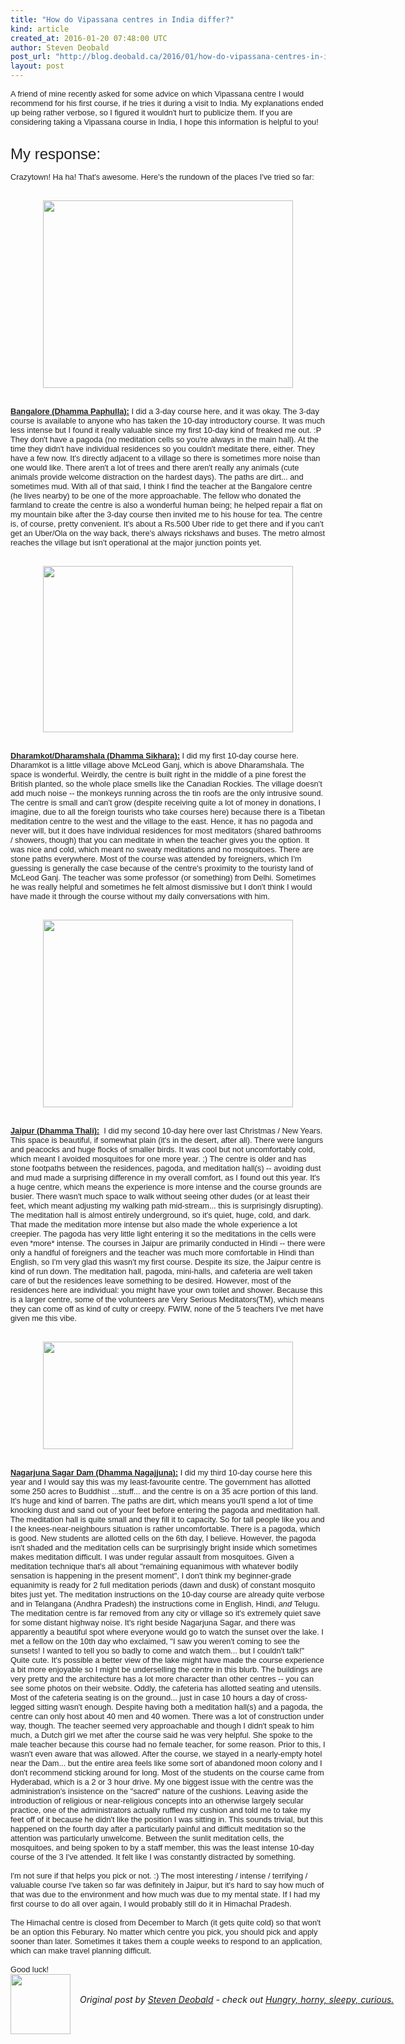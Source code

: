 ```yaml
---
title: "How do Vipassana centres in India differ?"
kind: article
created_at: 2016-01-20 07:48:00 UTC
author: Steven Deobald
post_url: "http://blog.deobald.ca/2016/01/how-do-vipassana-centres-in-india-differ.html"
layout: post
---
```

<div dir="ltr" style="text-align: left;" trbidi="on"><div style="color: #222222; font-family: arial, sans-serif; font-size: small;"><span style="font-size: 12.8px;">A friend of mine recently asked for some advice on which Vipassana centre I would recommend for his first course, if he tries it during a visit to India. My explanations ended up being rather verbose, so I figured it wouldn't hurt to publicize them. If you are considering taking a Vipassana course in India, I hope this information is helpful to you!</span></div><div style="color: #222222; font-family: arial, sans-serif; font-size: small;"><span style="font-size: 12.8px;"><br /></span></div><div style="color: #222222; font-family: arial, sans-serif; font-size: small;"><span style="font-size: 12.8px;"><br /></span></div><div style="color: #222222; font-family: arial, sans-serif;"><span style="font-size: x-large;">My response:</span></div><div style="color: #222222; font-family: arial, sans-serif; font-size: small;"><span style="font-size: 12.8px;"><br class="Apple-interchange-newline" />Crazytown! Ha ha! That's awesome. Here's the rundown of the places I've tried so far:</span><br /><span style="font-size: 12.8px;"><br /></span><span style="font-size: 12.8px;"><br /></span><div class="separator" style="clear: both; text-align: center;"><a href="http://s3.amazonaws.com/everystockphoto/fspid/15/50/25/75/india-karnataka-bangalore-15502575-l.jpg" imageanchor="1" style="margin-left: 1em; margin-right: 1em;"><img border="0" src="http://s3.amazonaws.com/everystockphoto/fspid/15/50/25/75/india-karnataka-bangalore-15502575-l.jpg" height="300" width="400" /></a></div><span style="font-size: 12.8px;"><br /></span></div><div style="color: #222222; font-family: arial, sans-serif; font-size: small;"><span style="font-size: 12.8px;"><br /></span></div><div style="color: #222222; font-family: arial, sans-serif; font-size: small;"><span style="font-size: 12.8px;"><b><u>Bangalore (Dhamma Paphulla):</u></b>&nbsp;I did a 3-day course here, and it was okay. The 3-day course is available to anyone who has taken the 10-day introductory course. It was much less intense but I found it really valuable since my first 10-day kind of freaked me out. :P They don't have a pagoda (no meditation cells so you're always in the main hall). At the time they didn't have individual residences so you couldn't meditate there, either. They have a few now. It's directly adjacent to a village so there is sometimes more noise than one would like. There aren't a lot of trees and there aren't really any animals (cute animals provide welcome distraction on the hardest days). The paths are dirt... and sometimes mud. With all of that said, I think I find the teacher at the Bangalore centre (he lives nearby) to be one of the more approachable. The fellow who donated the farmland to create the centre is also a wonderful human being; he helped repair a flat on my mountain bike after the 3-day course then invited me to his house for tea. The centre is, of course, pretty convenient. It's about a Rs.500 Uber ride to get there and if you can't get an Uber/Ola on the way back, there's always rickshaws and buses. The metro almost reaches the village but isn't operational at the major junction points yet.</span><br /><span style="font-size: 12.8px;"><br /></span><span style="font-size: 12.8px;"><br /></span><div class="separator" style="clear: both; text-align: center;"><a href="https://c2.staticflickr.com/4/3269/3105531401_049b6d3e6b.jpg" imageanchor="1" style="margin-left: 1em; margin-right: 1em;"><img border="0" height="266" src="https://c2.staticflickr.com/4/3269/3105531401_049b6d3e6b.jpg" width="400" /></a></div><span style="font-size: 12.8px;"><br /></span></div><div style="color: #222222; font-family: arial, sans-serif; font-size: small;"><span style="font-size: 12.8px;"><br /></span></div><div style="color: #222222; font-family: arial, sans-serif; font-size: small;"><span style="font-size: 12.8px;"><b><u>Dharamkot/Dharamshala (Dhamma Sikhara):</u></b>&nbsp;I did my first 10-day course here. Dharamkot is a little village above McLeod Ganj, which is above Dharamshala. The space is wonderful. Weirdly, the centre is built right in the middle of a pine forest the British planted, so the whole place smells like the Canadian Rockies. The village doesn't add much noise -- the monkeys running across the tin roofs are the only intrusive sound. The centre is small and can't grow (despite receiving quite a lot of money in donations, I imagine, due to all the foreign tourists who take courses here) because there is a Tibetan meditation centre to the west and the village to the east. Hence, it has no pagoda and never will, but it does have individual residences for most meditators (shared bathrooms / showers, though) that you can meditate in when the teacher gives you the option. It was nice and cold, which meant no sweaty meditations and no mosquitoes. There are stone paths everywhere. Most of the course was attended by foreigners, which I'm guessing is generally the case because of the centre's proximity to the touristy land of McLeod Ganj. The teacher was some professor (or something) from Delhi. Sometimes he was really helpful and sometimes he felt almost dismissive but I don't think I would have made it through the course without my daily conversations with him.</span><br /><span style="font-size: 12.8px;"><br /></span><span style="font-size: 12.8px;"><br /></span><div class="separator" style="clear: both; text-align: center;"><a href="http://www.thali.dhamma.org/images/photos/dhamma-thali-pagoda.jpg" imageanchor="1" style="margin-left: 1em; margin-right: 1em;"><img border="0" src="http://www.thali.dhamma.org/images/photos/dhamma-thali-pagoda.jpg" height="300" width="400" /></a></div><span style="font-size: 12.8px;"><br /></span></div><div style="color: #222222; font-family: arial, sans-serif; font-size: small;"><span style="font-size: 12.8px;"><br /></span></div><div style="color: #222222; font-family: arial, sans-serif; font-size: small;"><span style="font-size: 12.8px;"><b><u>Jaipur (Dhamma Thali):</u></b>&nbsp;&nbsp;I did my second 10-day here over last Christmas / New Years. This space is beautiful, if somewhat plain (it's in the desert, after all). There were langurs and peacocks and huge flocks of smaller birds. It was cool but not uncomfortably cold, which meant I avoided mosquitoes for one more year. ;) The centre is older and has stone footpaths between the residences, pagoda, and meditation hall(s) -- avoiding dust and mud made a surprising difference in my overall comfort, as I found out this year. It's a huge centre, which means the experience is more intense and the course grounds are busier. There wasn't much space to walk without seeing other dudes (or at least their feet, which meant adjusting my walking path mid-stream... this is surprisingly disrupting). The meditation hall is almost entirely underground, so it's quiet, huge, cold, and dark. That made the meditation more intense but also made the whole experience a lot creepier. The pagoda has very little light entering it so the meditations in the cells were even *more* intense. The courses in Jaipur are primarily conducted in Hindi -- there were only a handful of foreigners and the teacher was much more comfortable in Hindi than English, so I'm very glad this wasn't my first course. Despite its size, the Jaipur centre is kind of run down. The meditation hall, pagoda, mini-halls, and cafeteria are well taken care of but the residences leave something to be desired. However, most of the residences here are individual: you might have your own toilet and shower. Because this is a larger centre, some of the volunteers are Very Serious Meditators(TM), which means they can come off as kind of culty or creepy. FWIW, none of the 5 teachers I've met have given me this vibe.</span><br /><span style="font-size: 12.8px;"><br /></span><span style="font-size: 12.8px;"><br /></span><div class="separator" style="clear: both; text-align: center;"><a href="http://3.bp.blogspot.com/-EYM53a0t-YU/Vp8-EIow_kI/AAAAAAAARsc/ZCZCd9Z3hY0/s1600/dhamma-nagajjuna.jpg" imageanchor="1" style="margin-left: 1em; margin-right: 1em;"><img border="0" height="172" src="http://3.bp.blogspot.com/-EYM53a0t-YU/Vp8-EIow_kI/AAAAAAAARsc/ZCZCd9Z3hY0/s400/dhamma-nagajjuna.jpg" width="400" /></a></div><span style="font-size: 12.8px;"><br /></span></div><div style="color: #222222; font-family: arial, sans-serif; font-size: small;"><span style="font-size: 12.8px;"><br /></span></div><div style="color: #222222; font-family: arial, sans-serif; font-size: small;"><b style="font-size: 12.8px;"><u>Nagarjuna Sagar Dam (Dhamma Nagajjuna):</u></b><span style="font-size: 12.8px;">&nbsp;I did my third 10-day course here this year and I would say this was my least-favourite centre. The government has allotted some 250 acres to Buddhist ...stuff... and the centre is on a 35 acre portion of this land. It's huge and kind of barren. The paths are dirt, which means you'll spend a lot of time knocking dust and sand out of your feet before entering the pagoda and meditation hall. The meditation hall is quite small and they fill it to capacity. So for tall people like you and I the knees-near-neighbours situation is rather uncomfortable. There is a pagoda, which is good. New students are allotted cells on the 6th day, I believe. However, the pagoda isn't shaded and the meditation cells can be surprisingly bright inside which sometimes makes meditation difficult. I was under regular assault from mosquitoes. Given a meditation technique that's all about "remaining equanimous with whatever bodily sensation is happening in the present moment", I don't think my beginner-grade equanimity is ready for 2 full meditation periods (dawn and dusk) of constant mosquito bites just yet. The meditation instructions on the 10-day course are already quite verbose and in Telangana (Andhra Pradesh) the instructions come in English, Hindi,&nbsp;</span><i style="font-size: 12.8px;">and</i><span style="font-size: 12.8px;">&nbsp;Telugu. The meditation centre is far removed from any city or village so it's extremely quiet save for some distant highway noise. It's right beside Nagarjuna Sagar, and there was apparently a beautiful spot where everyone would go to watch the sunset over the lake. I met a fellow on the 10th day who exclaimed, "I saw you weren't coming to see the sunsets! I wanted to tell you so badly to come and watch them... but I couldn't talk!" Quite cute. It's possible a better view of the lake might have made the course experience a bit more enjoyable so I might be underselling the centre in this blurb. The buildings are very pretty and the architecture has a lot more character than other centres -- you can see some photos on their website. Oddly, the cafeteria has allotted seating and utensils. Most of the cafeteria seating is on the ground... just in case 10 hours a day of cross-legged sitting wasn't enough. Despite having both a meditation hall(s) and a pagoda, the centre can only host about 40 men and 40 women. There was a lot of construction under way, though. The teacher seemed very approachable and though I didn't speak to him much, a Dutch girl we met after the course said he was very helpful. She spoke to the male teacher because this course had no female teacher, for some reason. Prior to this, I wasn't even aware that was allowed. After the course, we stayed in a nearly-empty hotel near the Dam... but the entire area feels like some sort of abandoned moon colony and I don't recommend sticking around for long. Most of the students on the course came from Hyderabad, which is a 2 or 3 hour drive. My one biggest issue with the centre was the administration's insistence on the "sacred" nature of the cushions. Leaving aside the introduction of religious or near-religious concepts into an otherwise largely secular practice, one of the&nbsp;administrators&nbsp;actually ruffled my cushion and told me to take my feet off of it because he didn't like the position I was sitting in. This sounds trivial, but this happened on the fourth day after a particularly painful and difficult meditation so the attention was particularly unwelcome. Between the sunlit meditation cells, the mosquitoes, and being spoken to by a staff member, this was the least intense 10-day course of the 3 I've attended. It felt like I was constantly distracted by something.</span></div><div style="color: #222222; font-family: arial, sans-serif; font-size: small;"><span style="font-size: 12.8px;"><br /></span></div><div style="color: #222222; font-family: arial, sans-serif; font-size: small;"><span style="font-size: 12.8px;">I'm not sure if that helps you pick or not. :) The most interesting / intense / terrifying / valuable course I've taken so far was definitely in Jaipur, but it's hard to say how much of that was due to the environment and how much was due to my mental state. If I had my first course to do all over again, I would probably still do it in Himachal Pradesh.</span></div><div style="color: #222222; font-family: arial, sans-serif; font-size: small;"><span style="font-size: 12.8px;"><br /></span></div><div style="color: #222222; font-family: arial, sans-serif; font-size: small;"><span style="font-size: 12.8px;">The Himachal centre is closed from December to March (it gets quite cold) so that won't be an option this Feburary. No matter which centre you pick, you should pick and apply sooner than later. Sometimes it takes them a couple weeks to respond to an application, which can make travel planning difficult.</span></div><div style="color: #222222; font-family: arial, sans-serif; font-size: small;"><span style="font-size: 12.8px;"><br /></span></div><div style="color: #222222; font-family: arial, sans-serif; font-size: small;"><span style="font-size: 12.8px;">Good luck!</span></div></div>
<div class="author">
  <img src="http://nilenso.com/images/people/steven-200.png" style="width: 96px; height: 96;">
  <span style="position: absolute; padding: 32px 15px;">
    <i>Original post by <a href="http://twitter.com/deobald">Steven Deobald</a> - check out <a href="http://blog.deobald.ca/">Hungry, horny, sleepy, curious.</a></i>
  </span>
</div>
